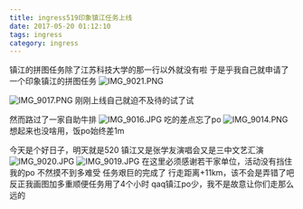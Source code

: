 ```yaml
---
title: ingress519印象镇江任务上线
date: 2017-05-20 01:12:10
tags: ingress
category: ingress
---
```

镇江的拼图任务除了江苏科技大学的那一行以外就没有啦
于是乎我自己就申请了一个印象镇江的拼图任务
![IMG_9021.PNG][1]


<!--more-->


![IMG_9017.PNG][2]
刚刚上线自己就迫不及待的试了试

然而路过了一家自助牛排
![IMG_9016.JPG][3]
吃的差点忘了po
![IMG_9014.PNG][4]
想起来也没啥用，饭po始终差1m

今天是个好日子，明天就是520
镇江又是张学友演唱会又是三中文艺汇演
![IMG_9020.JPG][5]
![IMG_9019.JPG][6]
在这里必须感谢若干家单位，活动没有挡住我的po
不然摸不到多难受
任务艰巨的完成了
行走距离+11km，该不会是弄错了吧
反正我画图加多重顺便任务用了4个小时
qaq镇江po少，我不是故意让你们走那么远的

  [1]: https://img.totoro.pub/blog/ingress/jhcH.jpg
  [2]: https://img.totoro.pub/blog/ingress/jLvg.jpg
  [3]: https://img.totoro.pub/blog/ingress/j8Qu.jpg
  [4]: https://img.totoro.pub/blog/ingress/jk99.png
  [5]: https://img.totoro.pub/blog/ingress/jGWk.jpg
  [6]: https://img.totoro.pub/blog/ingress/jMLW.jpg